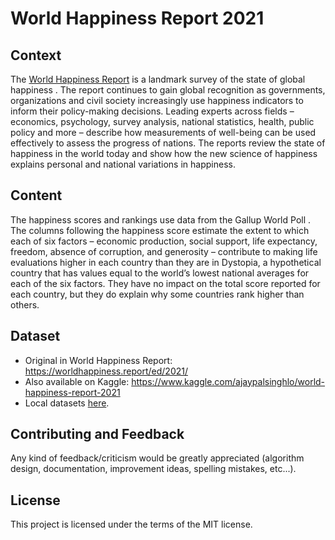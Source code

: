 # World Happiness Report 2021

## Context
The <a href="https://worldhappiness.report/" target="_blank">World Happiness Report</a> is a landmark survey of the state of global happiness . The report continues to gain global recognition as governments, organizations and civil society increasingly use happiness indicators to inform their policy-making decisions. Leading experts across fields – economics, psychology, survey analysis, national statistics, health, public policy and more – describe how measurements of well-being can be used effectively to assess the progress of nations. The reports review the state of happiness in the world today and show how the new science of happiness explains personal and national variations in happiness.

## Content
The happiness scores and rankings use data from the Gallup World Poll . The columns following the happiness score estimate the extent to which each of six factors – economic production, social support, life expectancy, freedom, absence of corruption, and generosity – contribute to making life evaluations higher in each country than they are in Dystopia, a hypothetical country that has values equal to the world’s lowest national averages for each of the six factors. They have no impact on the total score reported for each country, but they do explain why some countries rank higher than others.

## Dataset
- Original in World Happiness Report: https://worldhappiness.report/ed/2021/
- Also available on Kaggle: https://www.kaggle.com/ajaypalsinghlo/world-happiness-report-2021
- Local datasets <a href="https://github.com/ansegura7/WorldHappinessReport/tree/main/data">here</a>.

## Contributing and Feedback
Any kind of feedback/criticism would be greatly appreciated (algorithm design, documentation, improvement ideas, spelling mistakes, etc...).

## License
This project is licensed under the terms of the MIT license.
